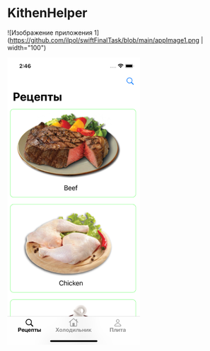 # KithenHelper

![Изображение приложения 1](https://github.com/ilpol/swiftFinalTask/blob/main/appImage1.png | width="100")

<img src="https://github.com/ilpol/swiftFinalTask/blob/main/appImage1.png" width="300">

